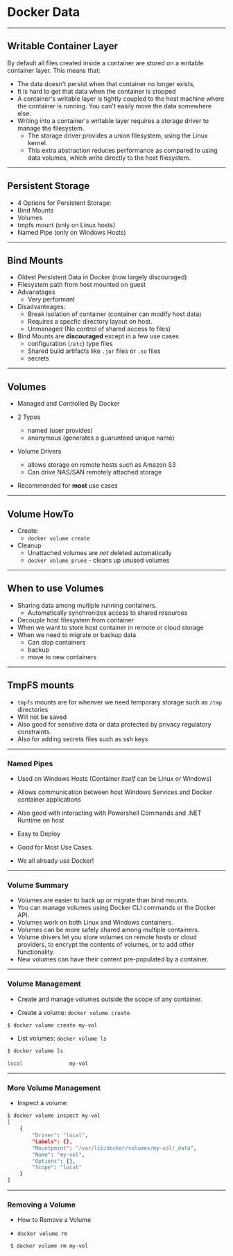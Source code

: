 # Docker Data
---

## Writable Container Layer

By default all files created inside a container are stored on a writable container layer. This means that:

 * The data doesn't persist when that container no longer exists,
 * It is hard to get that data when the container is stopped
 * A container's writable layer is tightly coupled to the host machine where the container is running. You can't easily move the data somewhere else.
 * Writing into a container's writable layer requires a storage driver to manage the filesystem. 
    - The storage driver provides a union filesystem, using the Linux kernel. 
    - This extra abstraction reduces performance as compared to using data volumes, which write directly to the host filesystem.

---

## Persistent Storage

 * 4 Options for Persistent Storage:
 * Bind Mounts
 * Volumes
 *  tmpfs mount (only on Linux hosts)
 * Named Pipe (only on Windows Hosts) 

---

## Bind Mounts

 * Oldest Persistent Data in Docker (now largely discouraged)
 * Filesystem path from host mounted on guest
 * Advanatages
    - Very performant
 * Disadvanteages:
    - Break isolation of container (container can modify host data)
    - Requires a specfic directory layout on host.
    - Unmanaged (No control of shared access to files) 
 * Bind Mounts are **discouraged** except in a few use cases
    - configuration (`/etc`) type files
    - Shared build artifacts like `.jar` files or `.so` files
    - secrets

---

## Volumes
 * Managed and Controlled By Docker
 * 2 Types
   - named (user provides)
   - anonymous (generates a guarunteed unique name)
 * Volume Drivers
   - allows storage on remote hosts such as Amazon S3
   - Can drive NAS/SAN remotely attached storage

 * Recommended for **most** use cases

---

## Volume HowTo
 * Create:
   - `docker volume create`
 * Cleanup
   - Unattached volumes are *not* deleted automatically 
   - `docker volume prune` - cleans up unused volumes

---

## When to use Volumes

 * Sharing data among multiple running containers. 
   - Automatically synchronizes access to shared resources
 * Decouple host filesystem from container
 * When we want to store host container in remote or cloud storage
 * When we need to migrate or backup data
   - Can stop containers 
   - backup
   - move to new containers

---

## TmpFS mounts

 * `tmpfs` mounts are for whenver we need temporary storage such as `/tmp` directories
 * Will not be saved
 * Also good for sensitive data or data protected by privacy regulatory constraints.
 * Also for adding secrets files such as ssh keys

--- 

### Named Pipes
 * Used on Windows Hosts (Container *itself* can be Linux or Windows)
 * Allows communication between host Windows Services and Docker container applications
 * Also good with interacting with Powershell Commands and .NET Runtime on host

* Easy to Deploy
* Good for Most Use Cases.
* We all already use Docker!

---

### Volume Summary

 * Volumes are easier to back up or migrate than bind mounts.
 * You can manage volumes using Docker CLI commands or the Docker API.
 * Volumes work on both Linux and Windows containers.
 * Volumes can be more safely shared among multiple containers.
 * Volume drivers let you store volumes on remote hosts or cloud providers, to encrypt the contents of volumes, or to add other functionality.
 * New volumes can have their content pre-populated by a container.


--- 

### Volume Management

 * Create and manage volumes outside the scope of any container.

 * Create a volume: `docker volume create`

```bash
$ docker volume create my-vol
```

 * List volumes: `docker volume ls`

```bash
$ docker volume ls

local               my-vol
```

---

### More Volume Management
 * Inspect a volume:

```bash
$ docker volume inspect my-vol
[
    {
        "Driver": "local",
        "Labels": {},
        "Mountpoint": "/var/lib/docker/volumes/my-vol/_data",
        "Name": "my-vol",
        "Options": {},
        "Scope": "local"
    }
]
```

---

### Removing a Volume
 * How to Remove a Volume

  * `docker volume rm`

```bash
 $ docker volume rm my-vol
```

